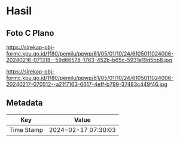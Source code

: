 # Hasil

## Foto C Plano

https://sirekap-obj-formc.kpu.go.id/1f80/pemilu/ppwp/61/05/01/10/24/6105011024006-20240216-071318--59d66578-1763-452b-b65c-5931e19d5bb8.jpg

https://sirekap-obj-formc.kpu.go.id/1f80/pemilu/ppwp/61/05/01/10/24/6105011024006-20240217-070512--a21f7163-6617-4eff-b799-37483c449f46.jpg


## Metadata

| Key        | Value               |
| ---------- | ------------------- |
| Time Stamp | 2024-02-17 07:30:03 |



